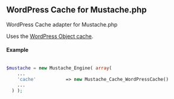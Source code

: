 ## WordPress Cache for Mustache.php

WordPress Cache adapter for Mustache.php

Uses the [WordPress Object cache](http://codex.wordpress.org/Class_Reference/WP_Object_Cache).

#### Example

```php

$mustache = new Mustache_Engine( array(
    ...
    'cache'           => new Mustache_Cache_WordPressCache()
    ...
  ) );
```